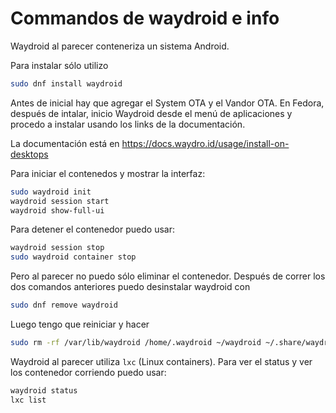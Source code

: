 # Commandos de waydroid e info

Waydroid al parecer conteneriza un sistema Android.

Para instalar sólo utilizo

```Bash
sudo dnf install waydroid
```

Antes de inicial hay que agregar el System OTA y el Vandor OTA. En Fedora, después de intalar, inicio Waydroid desde el menú de aplicaciones y procedo a instalar usando los links de la documentación.

La documentación está en https://docs.waydro.id/usage/install-on-desktops

Para iniciar el contenedos y mostrar la interfaz:

```Bash
sudo waydroid init
waydroid session start
waydroid show-full-ui
```

Para detener el contenedor puedo usar:

```Bash
waydroid session stop
sudo waydroid container stop
```

Pero al parecer no puedo sólo eliminar el contenedor. Después de correr los dos comandos anteriores puedo desinstalar waydroid con

```Bash
sudo dnf remove waydroid
```

Luego tengo que reiniciar y hacer

```Bash
sudo rm -rf /var/lib/waydroid /home/.waydroid ~/waydroid ~/.share/waydroid ~/.local/share/applications/*android* ~/.local/share/waydroid
```

Waydroid al parecer utiliza `lxc` (Linux containers). Para ver el status y ver los contenedor corriendo puedo usar:

```Bash
waydroid status
lxc list
```
